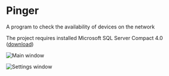 # Pinger

A program to check the availability of devices on the network

The project requires installed Microsoft SQL Server Compact 4.0 ([download](https://www.microsoft.com/ru-ru/download/details.aspx?id=17876))

![](http://i.imgur.com/HqRdRgk.png "Main window")

![](http://i.imgur.com/AkKdHU7.png "Settings window")
